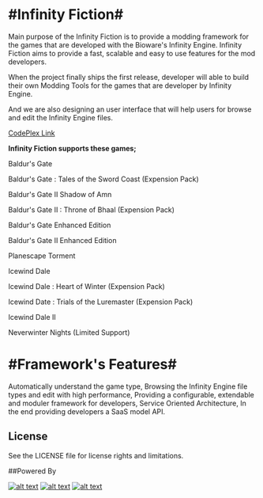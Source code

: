 #Infinity Fiction#
================

Main purpose of the Infinity Fiction is to provide a modding framework for the games that are developed with the Bioware's Infinity Engine. Infinity Fiction aims to provide a fast, scalable and easy to use features for the mod developers. 

When the project finally ships the first release, developer will able to build their own Modding Tools for the games that are developer by Infinity Engine.

And we are also designing an user interface that will help users for browse and edit the Infinity Engine files.

[CodePlex Link](https://infinityfiction.codeplex.com/ "CodePlex Link")

**Infinity Fiction supports these games;**

Baldur's Gate

Baldur's Gate : Tales of the Sword Coast (Expension Pack)

Baldur's Gate II Shadow of Amn

Baldur's Gate II : Throne of Bhaal (Expension Pack)

Baldur's Gate Enhanced Edition

Baldur's Gate II Enhanced Edition

Planescape Torment

Icewind Dale

Icewind Dale : Heart of Winter (Expension Pack)

Icewind Date : Trials of the Luremaster (Expension Pack)

Icewind Dale II

Neverwinter Nights (Limited Support)


#Framework's Features#
====================
Automatically understand the game type,
Browsing the Infinity Engine file types and edit with high performance,
Providing a configurable, extendable and moduler framework for developers,
Service Oriented Architecture,
In the end providing developers a SaaS model API.

## License

See the LICENSE file for license rights and limitations.

##Powered By

[![alt text](https://raw.github.com/Blind-Striker/infinityfiction/master/PoweredByLogos/devbundle_sm.png ".Net Developer Bundle by Red Gate")](http://www.red-gate.com/products/dotnet-development/dotnet-developer-bundle/)
[![alt text](https://raw.github.com/Blind-Striker/infinityfiction/master/PoweredByLogos/logo_resharper_small.gif "ReSharper by JetBrains")](http://www.jetbrains.com/resharper/)
[![alt text](https://raw.github.com/Blind-Striker/infinityfiction/master/PoweredByLogos/logo_dotcover_small.gif "dotCover by JetBrains")](http://www.jetbrains.com/dotcover/)
